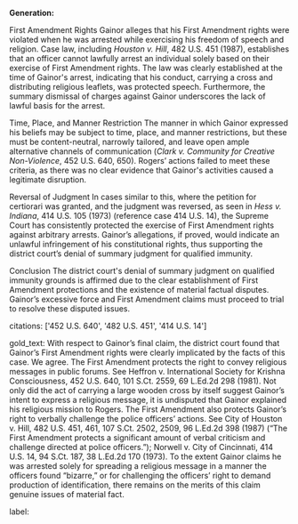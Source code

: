 **Generation:**

First Amendment Rights
Gainor alleges that his First Amendment rights were violated when he was arrested while exercising his freedom of speech and religion. Case law, including *Houston v. Hill*, 482 U.S. 451 (1987), establishes that an officer cannot lawfully arrest an individual solely based on their exercise of First Amendment rights. The law was clearly established at the time of Gainor's arrest, indicating that his conduct, carrying a cross and distributing religious leaflets, was protected speech. Furthermore, the summary dismissal of charges against Gainor underscores the lack of lawful basis for the arrest.

Time, Place, and Manner Restriction
The manner in which Gainor expressed his beliefs may be subject to time, place, and manner restrictions, but these must be content-neutral, narrowly tailored, and leave open ample alternative channels of communication (*Clark v. Community for Creative Non-Violence*, 452 U.S. 640, 650). Rogers’ actions failed to meet these criteria, as there was no clear evidence that Gainor's activities caused a legitimate disruption.

Reversal of Judgment
In cases similar to this, where the petition for certiorari was granted, and the judgment was reversed, as seen in *Hess v. Indiana*, 414 U.S. 105 (1973) (reference case 414 U.S. 14), the Supreme Court has consistently protected the exercise of First Amendment rights against arbitrary arrests. Gainor’s allegations, if proved, would indicate an unlawful infringement of his constitutional rights, thus supporting the district court’s denial of summary judgment for qualified immunity.

Conclusion
The district court's denial of summary judgment on qualified immunity grounds is affirmed due to the clear establishment of First Amendment protections and the existence of material factual disputes. Gainor’s excessive force and First Amendment claims must proceed to trial to resolve these disputed issues.

citations: ['452 U.S. 640', '482 U.S. 451', '414 U.S. 14']

gold_text: With respect to Gainor’s final claim, the district court found that Gainor’s First Amendment rights were clearly implicated by the facts of this case. We agree. The First Amendment protects the right to convey religious messages in public forums. See Heffron v. International Society for Krishna Consciousness, 452 U.S. 640, 101 S.Ct. 2559, 69 L.Ed.2d 298 (1981). Not only did the act of carrying a large wooden cross by itself suggest Gainor’s intent to express a religious message, it is undisputed that Gainor explained his religious mission to Rogers. The First Amendment also protects Gainor’s right to verbally challenge the police officers’ actions. See City of Houston v. Hill, 482 U.S. 451, 461, 107 S.Ct. 2502, 2509, 96 L.Ed.2d 398 (1987) (“The First Amendment protects a significant amount of verbal criticism and challenge directed at police officers.”); Norwell v. City of Cincinnati, 414 U.S. 14, 94 S.Ct. 187, 38 L.Ed.2d 170 (1973). To the extent Gainor claims he was arrested solely for spreading a religious message in a manner the officers found “bizarre,” or for challenging the officers’ right to demand production of identification, there remains on the merits of this claim genuine issues of material fact.

label: 